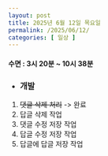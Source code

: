 ```yaml
---
layout: post
title: 2025년 6월 12일 목요일
permalink: /2025/06/12/
categories: [ 일상 ]
---
```

#### 수면 : 3시 20분 ~ 10시 38분
* ### 개발
1. ~~댓글 삭제 처리~~ -> 완료
2. 답글 삭제 작업
3. 댓글 수정 저장 작업
4. 답글 수정 저장 작업
5. 답글에 답글 저장 작업
